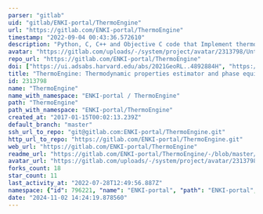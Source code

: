 ```yaml
---
parser: "gitlab"
uid: "gitlab/ENKI-portal/ThermoEngine"
url: "https://gitlab.com/ENKI-portal/ThermoEngine"
timestamp: "2022-09-04 00:43:36.572610"
description: "Python, C, C++ and Objective C code that Implement thermodynamic properties of stoichiometric phases and solutions.  This is the main code repository of the ENKI project."
avatar: "https://gitlab.com/uploads/-/system/project/avatar/2313798/Untitled.png"
repo_url: "https://gitlab.com/ENKI-portal/ThermoEngine"
doi: ["https://ui.adsabs.harvard.edu/abs/2021GeoRL..4892884H", "https://ui.adsabs.harvard.edu/abs/2022ascl.soft08006J/abstract"]
title: "ThermoEngine: Thermodynamic properties estimator and phase equilibrium calculator"
id: 2313798
name: "ThermoEngine"
name_with_namespace: "ENKI-portal / ThermoEngine"
path: "ThermoEngine"
path_with_namespace: "ENKI-portal/ThermoEngine"
created_at: "2017-01-15T00:02:13.239Z"
default_branch: "master"
ssh_url_to_repo: "git@gitlab.com:ENKI-portal/ThermoEngine.git"
http_url_to_repo: "https://gitlab.com/ENKI-portal/ThermoEngine.git"
web_url: "https://gitlab.com/ENKI-portal/ThermoEngine"
readme_url: "https://gitlab.com/ENKI-portal/ThermoEngine/-/blob/master/README.md"
avatar_url: "https://gitlab.com/uploads/-/system/project/avatar/2313798/Untitled.png"
forks_count: 18
star_count: 11
last_activity_at: "2022-07-28T12:49:56.887Z"
namespace: {"id": 796221, "name": "ENKI-portal", "path": "ENKI-portal", "kind": "group", "full_path": "ENKI-portal", "parent_id": null, "avatar_url": "/uploads/-/system/group/avatar/796221/Enki.png", "web_url": "https://gitlab.com/groups/ENKI-portal"}
date: "2024-11-02 14:24:19.878560"
---
```

